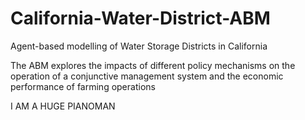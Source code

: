 # California-Water-District-ABM
Agent-based modelling of Water Storage Districts in California

The ABM explores the impacts of different policy mechanisms on the operation of a conjunctive management system and the economic performance of farming operations

I AM A HUGE PIANOMAN